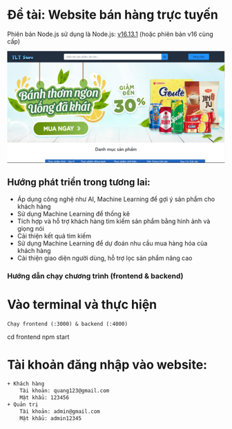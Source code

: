 # Đề tài: Website bán hàng trực tuyến

Phiên bản Node.js sử dụng là Node.js: [v16.13.1](https://nodejs.org/dist/v16.13.1/node-v16.13.1-x86.msi) (hoặc phiên bản v16 cùng cấp)

![screenshot](https://github.com/QuangVakaru/DoAnChuyenNganh/blob/main/DoAnChuyenNganh/frontend/public/images/home.PNG)

## Hướng phát triển trong tương lai:
-	Áp dụng công nghệ như AI, Machine Learning để gợi ý sản phẩm cho khách hàng
-	Sử dụng Machine Learning để thống kê
-	Tích hợp và hỗ trợ khách hàng tìm kiếm sản phẩm bằng hình ảnh và giọng nói
-	Cải thiện kết quả tìm kiếm
-	Sử dụng Machine Learning để dự đoán nhu cầu mua hàng hóa của khách hàng
-	Cải thiện giao diện người dùng, hỗ trợ lọc sản phẩm nâng cao


### Hướng dẫn chạy chương trình (frontend & backend)
<h1>Vào terminal và thực hiện</h1>

	Chạy frontend (:3000) & backend (:4000)
cd frontend
npm start


# Tài khoản đăng nhập vào website:
```
+ Khách hàng
	Tài khoản: quang123@gmail.com
	Mật khẩu: 123456
+ Quản trị
	Tài khoản: admin@gmail.com
	Mật khẩu: admin12345
```
